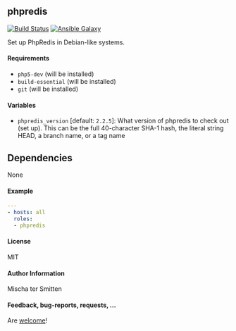 ## phpredis

[![Build Status](https://travis-ci.org/Oefenweb/ansible-phpredis.svg?branch=master)](https://travis-ci.org/Oefenweb/ansible-phpredis) [![Ansible Galaxy](http://img.shields.io/badge/ansible--galaxy-phpredis-blue.svg)](https://galaxy.ansible.com/list#/roles/1727)

Set up PhpRedis in Debian-like systems.

#### Requirements

* `php5-dev` (will be installed)
* `build-essential` (will be installed)
* `git` (will be installed)

#### Variables

* `phpredis_version` [default: `2.2.5`]: What version of phpredis to check out (set up). This can be the full 40-character SHA-1 hash, the literal string HEAD, a branch name, or a tag name 

## Dependencies

None

#### Example

```yaml
---
- hosts: all
  roles:
  - phpredis
```

#### License

MIT

#### Author Information

Mischa ter Smitten

#### Feedback, bug-reports, requests, ...

Are [welcome](https://github.com/Oefenweb/ansible-phpredis/issues)!
